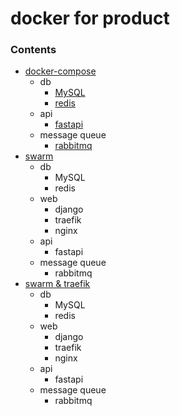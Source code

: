 # docker for product


### Contents
- [docker-compose]()
	- db
	  - [MySQL](https://github.com/linsamtw/docker-for-product/tree/master/docker-compose#mysql)
	  - [redis](https://github.com/linsamtw/docker-for-product/tree/master/docker-compose#redis)
	- api
	  - [fastapi](https://github.com/linsamtw/docker-for-product/tree/master/docker-compose#api)
	- message queue
	  - [rabbitmq](https://github.com/linsamtw/docker-for-product/tree/master/docker-compose#rabbitmq)
- [swarm]()
	- db
	  - MySQL
      - redis
	- web
      - django
      - traefik
      - nginx
	- api
	  - fastapi
	- message queue
	  - rabbitmq
- [swarm & traefik]()
	- db
	  - MySQL
      - redis
	- web
      - django
      - traefik
      - nginx
	- api
	  - fastapi
	- message queue
	  - rabbitmq
